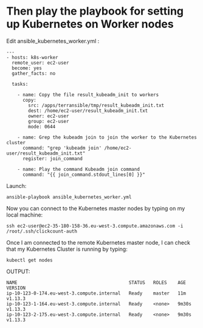 
# Then play the playbook for setting up Kubernetes on Worker nodes

Edit ansible_kubernetes_worker.yml :
```console
---
- hosts: k8s-worker
  remote_user: ec2-user
  become: yes
  gather_facts: no

  tasks:

    - name: Copy the file result_kubeadm_init to workers
      copy:
        src: /apps/terransible/tmp/result_kubeadm_init.txt
        dest: /home/ec2-user/result_kubeadm_init.txt
        owner: ec2-user
        group: ec2-user
        mode: 0644

    - name: Grep the kubeadm join to join the worker to the Kubernetes cluster
      command: "grep 'kubeadm join' /home/ec2-user/result_kubeadm_init.txt"
      register: join_command

    - name: Play the command Kubeadm join command
      command: "{{ join_command.stdout_lines[0] }}"
```

Launch:
```console
ansible-playbook ansible_kubernetes_worker.yml 
```

Now you can connect to the Kubernetes master nodes by typing on my local machine:
```console
ssh ec2-user@ec2-35-180-158-36.eu-west-3.compute.amazonaws.com -i /root/.ssh/clickcount-auth
```

Once I am connected to the remote Kubernetes master node, I can check that my Kubernetes Cluster is running by typing:
```console
kubectl get nodes
```

OUTPUT:
```console
NAME                                         STATUS   ROLES    AGE     VERSION
ip-10-123-0-174.eu-west-3.compute.internal   Ready    master   11m     v1.13.3
ip-10-123-1-164.eu-west-3.compute.internal   Ready    <none>   9m30s   v1.13.3
ip-10-123-2-175.eu-west-3.compute.internal   Ready    <none>   9m30s   v1.13.3
```
